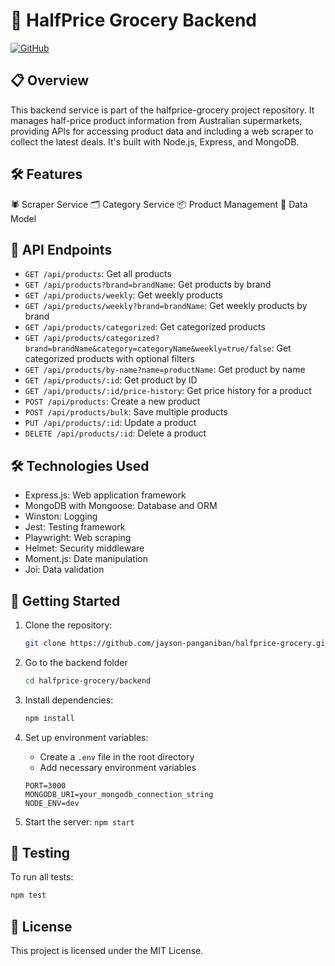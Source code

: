 # 🛒 HalfPrice Grocery Backend

[![GitHub](https://img.shields.io/badge/GitHub-HalfPrice_Grocery-blue?style=for-the-badge&logo=github)](https://github.com/jayson-panganiban/halfprice-grocery)

## 📋 Overview

This backend service is part of the halfprice-grocery project repository. It manages half-price product information from Australian supermarkets, providing APIs for accessing product data and including a web scraper to collect the latest deals. It's built with Node.js, Express, and MongoDB.

## 🛠️ Features

🕷️ Scraper Service
🗂️ Category Service
📦 Product Management
💾 Data Model

## 🔗 API Endpoints

- `GET /api/products`: Get all products
- `GET /api/products?brand=brandName`: Get products by brand
- `GET /api/products/weekly`: Get weekly products
- `GET /api/products/weekly?brand=brandName`: Get weekly products by brand
- `GET /api/products/categorized`: Get categorized products
- `GET /api/products/categorized?brand=brandName&category=categoryName&weekly=true/false`: Get categorized products with optional filters
- `GET /api/products/by-name?name=productName`: Get product by name
- `GET /api/products/:id`: Get product by ID
- `GET /api/products/:id/price-history`: Get price history for a product
- `POST /api/products`: Create a new product
- `POST /api/products/bulk`: Save multiple products
- `PUT /api/products/:id`: Update a product
- `DELETE /api/products/:id`: Delete a product

## 🛠️ Technologies Used

- Express.js: Web application framework
- MongoDB with Mongoose: Database and ORM
- Winston: Logging
- Jest: Testing framework
- Playwright: Web scraping
- Helmet: Security middleware
- Moment.js: Date manipulation
- Joi: Data validation

## 🚀 Getting Started

1. Clone the repository:

   ```bash
   git clone https://github.com/jayson-panganiban/halfprice-grocery.git
   ```

2. Go to the backend folder

   ```bash
   cd halfprice-grocery/backend
   ```

3. Install dependencies:

   ```bash
   npm install
   ```

4. Set up environment variables:

   - Create a `.env` file in the root directory
   - Add necessary environment variables

   ```
   PORT=3000
   MONGODB_URI=your_mongodb_connection_string
   NODE_ENV=dev
   ```

5. Start the server:
   `npm start`

## 🧪 Testing

To run all tests:

```bash
npm test
```

## 📄 License

This project is licensed under the MIT License.
